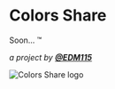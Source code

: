 # Colors Share
Soon... ™

*a project by [**@EDM115**](https://github.com/EDM115)*

![Colors Share logo](../assets/ColorsShare_logo.png)
